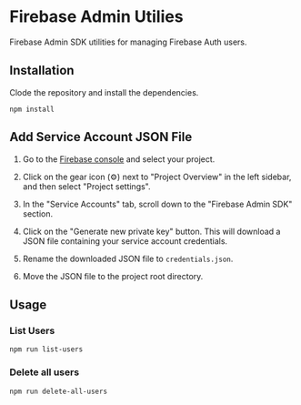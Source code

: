 # Firebase Admin Utilies

Firebase Admin SDK utilities for managing Firebase Auth users.

## Installation

Clode the repository and install the dependencies.

```node
npm install
```

## Add Service Account JSON File

1. Go to the [Firebase console](https://console.firebase.google.com) and select your project.

2. Click on the gear icon (⚙️) next to "Project Overview" in the left sidebar, and then select "Project settings".

3. In the "Service Accounts" tab, scroll down to the "Firebase Admin SDK" section.

4. Click on the "Generate new private key" button. This will download a JSON file containing your service account credentials.

5. Rename the downloaded JSON file to `credentials.json`.

6. Move the JSON file to the project root directory.

## Usage

### List Users

```node
npm run list-users
```

### Delete all users

```node
npm run delete-all-users
```
